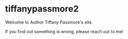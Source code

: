 # tiffanypassmore2

Welcome to Author Tiffany Passmore's site.

If you find out something is wrong, please reach out to me!
